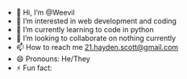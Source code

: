 - 👋 Hi, I’m @Weevil
- 👀 I’m interested in web development and coding
- 🌱 I’m currently learning to code in python 
- 💞️ I’m looking to collaborate on nothing currently
- 📫 How to reach me 21.hayden.scott@gmail.com
- 😄 Pronouns: He/They
- ⚡ Fun fact: 

<!---
LonelyWeevil/LonelyWeevil is a ✨ special ✨ repository because its `README.md` (this file) appears on your GitHub profile.
You can click the Preview link to take a look at your changes.
--->
